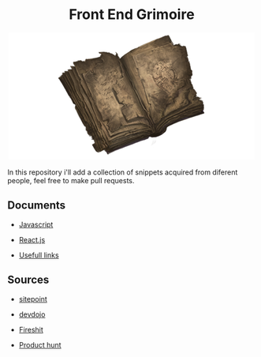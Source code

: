 # <div align="center"> Front End Grimoire </div>

<div align="center">
    <img src="icon.png" />
</div>

In this repository i'll add a collection of snippets acquired from diferent people, feel free to make pull requests.

## Documents

-   [Javascript](JAVASCRIPT.md)

-   [React.js](REACTJS.md)

-   [Usefull links](LINKS.md)

## Sources

-   [sitepoint](https://www.sitepoint.com/shorthand-javascript-techniques/)

-   [devdojo](https://devdojo.com/emmaturner/20-javascript-shorthand-to-save-time)

-   [Fireshit](https://youtu.be/TNhaISOUy6Q)

-   [Product hunt](https://www.producthunt.com/)
